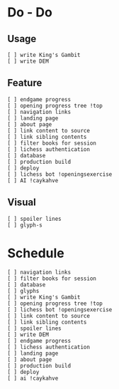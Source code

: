 # Do - Do

## Usage
    [ ] write King's Gambit
    [ ] write DEM
    
## Feature
    [ ] endgame progress
    [ ] opening progress tree !top
    [ ] navigation links
    [ ] landing page
    [ ] about page
    [ ] link content to source
    [ ] link sibling contents
    [ ] filter books for session
    [ ] lichess authentication
    [ ] database
    [ ] production build
    [ ] deploy
    [ ] lichess bot !openingsexercise
    [ ] AI !caykahve

## Visual
    [ ] spoiler lines
    [ ] glyph-s
    


# Schedule

    [ ] navigation links
    [ ] filter books for session
    [ ] database
    [ ] glyphs
    [ ] write King's Gambit
    [ ] opening progress tree !top
    [ ] lichess bot !openingsexercise
    [ ] link content to source
    [ ] link sibling contents
    [ ] spoiler lines
    [ ] write DEM
    [ ] endgame progress
    [ ] lichess authentication
    [ ] landing page
    [ ] about page
    [ ] production build
    [ ] deploy
    [ ] ai !caykahve
